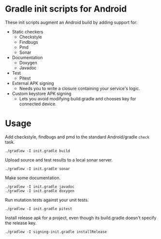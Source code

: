 # Gradle init scripts for Android

These init scripts augment an Android build by adding support for:

- Static checkers
  - Checkstyle
  - Findbugs
  - Pmd
  - Sonar
- Documentation
  - Doxygen
  - Javadoc
- Test
  - Pitest
- External APK signing
  - Needs you to write a closure containing your service's logic.
- Custom keystore APK signing
  - Lets you avoid modifying build.gradle and chooses key for connected device.

# Usage

Add checkstyle, findbugs and pmd to the standard Android/gradle `check` task.
~~~~
./gradlew -I init.gradle build
~~~~

Upload source and test results to a local sonar server.
~~~~
./gradlew -I init.gradle sonar
~~~~

Make some documentation.
~~~~
./gradlew -I init.gradle javadoc
./gradlew -I init.gradle doxygen
~~~~

Run mutation tests against your unit tests.
~~~~
./gradlew -I init.gradle pitest
~~~~

Install release apk for a project, even though its build.gradle doesn't specify the release key.
~~~~
./gradlew -I signing-init.gradle installRelease
~~~~
